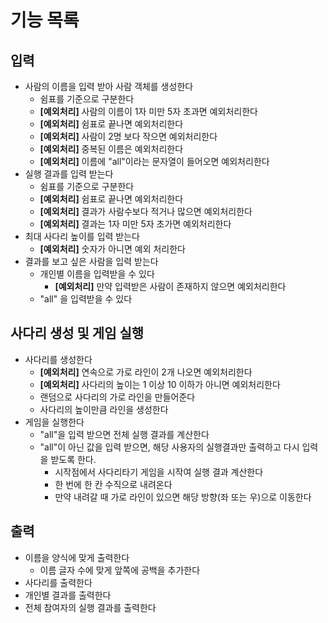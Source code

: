 # 기능 목록
## 입력
- 사람의 이름을 입력 받아 사람 객체를 생성한다
    - 쉼표를 기준으로 구분한다
    - **[예외처리]** 사람의 이름이 1자 미만 5자 초과면 예외처리한다
    - **[예외처리]** 쉼표로 끝나면 예외처리한다
    - **[예외처리]** 사람이 2명 보다 작으면 예외처리한다
    - **[예외처리]** 중복된 이름은 예외처리한다
    - **[예외처리]** 이름에 "all"이라는 문자열이 들어오면 예외처리한다
- 실행 결과를 입력 받는다
  - 쉼표를 기준으로 구분한다
  - **[예외처리]** 쉼표로 끝나면 예외처리한다
  - **[예외처리]** 결과가 사람수보다 적거나 많으면 예외처리한다
  - **[예외처리]** 결과는 1자 미만 5자 초가면 예외처리한다
- 최대 사다리 높이를 입력 받는다
    - **[예외처리]** 숫자가 아니면 예외 처리한다
- 결과를 보고 싶은 사람을 입력 받는다
  - 개인별 이름을 입력받을 수 있다
    - **[예외처리]** 만약 입력받은 사람이 존재하지 않으면 예외처리한다
  - "all" 을 입력받을 수 있다

## 사다리 생성 및 게임 실행
- 사다리를 생성한다
    - **[예외처리]** 연속으로 가로 라인이 2개 나오면 예외처리한다
    - **[예외처리]** 사다리의 높이는 1 이상 10 이하가 아니면 예외처리한다
    - 랜덤으로 사다리의 가로 라인을 만들어준다
    - 사다리의 높이만큼 라인을 생성한다
- 게임을 실행한다
  - "all"을 입력 받으면 전체 실행 결과를 계산한다
  - "all"이 아닌 값을 입력 받으면, 해당 사용자의 실행결과만 출력하고 다시 입력을 받도록 한다.
    - 시작점에서 사다리타기 게임을 시작여 실행 결과 계산한다
    - 한 번에 한 칸 수직으로 내려온다
    - 만약 내려갈 때 가로 라인이 있으면 해당 방향(좌 또는 우)으로 이동한다

## 출력
- 이름을 양식에 맞게 출력한다
  - 이름 글자 수에 맞게 앞쪽에 공백을 추가한다
- 사다리를 출력한다
- 개인별 결과를 출력한다
- 전체 참여자의 실행 결과를 출력한다
